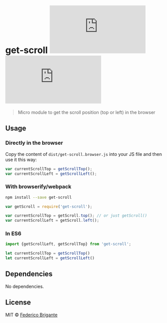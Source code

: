 # get-scroll [![module size](https://badge-size.herokuapp.com/bfred-it/get-scroll/master/dist/get-scroll.node.min.js) ![module gzipped size](https://badge-size.herokuapp.com/bfred-it/get-scroll/master/dist/get-scroll.node.min.js?compression=gzip)](https://github.com/bfred-it/get-scroll/blob/master/dist/get-scroll.node.min.js)

> Micro module to get the scroll position (top or left) in the browser

## Usage

### Directly in the browser

Copy the content of `dist/get-scroll.browser.js` into your JS file and then use it this way:

```js
var currentScrollTop = getScrollTop();
var currentScrollLeft = getScrollLeft();
```

### With browserify/webpack

```sh
npm install --save get-scroll
```

```js
var getScroll = require('get-scroll');

var currentScrollTop = getScroll.top(); // or just getScroll()
var currentScrollLeft = getScroll.left();
```

### In ES6

```js
import {getScrollLeft, getScrollTop} from 'get-scroll';

let currentScrollTop = getScrollTop()
let currentScrollLeft = getScrollLeft()
```

## Dependencies

No dependencies.

## License

MIT © [Federico Brigante](http://twitter.com/bfred_it)
